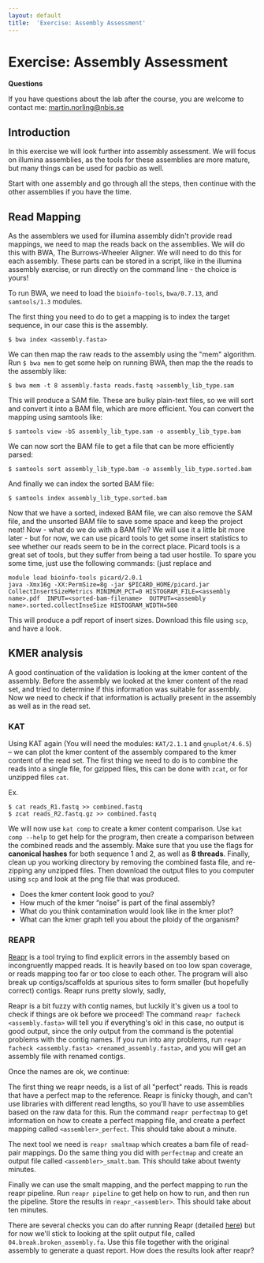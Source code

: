 ```yaml
---
layout: default
title:  'Exercise: Assembly Assessment'
---
```


# Exercise: Assembly Assessment

**Questions**

If you have questions about the lab after the course, you are welcome to contact me: martin.norling@nbis.se

## Introduction

In this exercise we will look further into assembly assessment. We will focus on illumina assemblies, as the tools for these assemblies are more mature, but many things can be used for pacbio as well.

Start with one assembly and go through all the steps, then continue with the other assemblies if you have the time.

## Read Mapping

As the  assemblers we used for illumina assembly didn't provide read mappings, we need to map the reads back on the assemblies. We will do this with BWA, The Burrows-Wheeler Aligner. We will need to do this for each assembly. These parts can be stored in a script, like in the illumina assembly exercise, or run directly on the command line - the choice is yours!

To run BWA, we need to load the `bioinfo-tools`, `bwa/0.7.13`, and `samtools/1.3` modules.

The first thing you need to do to get a mapping is to index the target sequence, in our case this is the assembly.

```
$ bwa index <assembly.fasta>
```

We can then map the raw reads to the assembly using the "mem" algorithm. Run `$ bwa mem` to get some help on running BWA, then map the the reads to the assembly like:

```
$ bwa mem -t 8 assembly.fasta reads.fastq >assembly_lib_type.sam
```

This will produce a SAM file. These are bulky plain-text files, so we will sort and convert it into a BAM file, which are more efficient. You can convert the mapping using samtools like:

```
$ samtools view -bS assembly_lib_type.sam -o assembly_lib_type.bam
```

We can now sort the BAM file to get a file that can be more efficiently parsed:

```
$ samtools sort assembly_lib_type.bam -o assembly_lib_type.sorted.bam
```

And finally we can index the sorted BAM file:

```
$ samtools index assembly_lib_type.sorted.bam
```

Now that we have a sorted, indexed BAM file, we can also remove the SAM file, and the unsorted BAM file to save some space and keep the project neat! Now - what do we do with a BAM file? We will use it a little bit more later - but for now, we can use picard tools to get some insert statistics to see whether our reads seem to be in the correct place. Picard tools is a great set of tools, but they suffer from being a tad user hostile. To spare you some time, just use the following commands: (just replace <assembly name> and <sorted-bam-filename>

```
module load bioinfo-tools picard/2.0.1
java -Xmx16g -XX:PermSize=8g -jar $PICARD_HOME/picard.jar CollectInsertSizeMetrics MINIMUM_PCT=0 HISTOGRAM_FILE=<assembly name>.pdf  INPUT=<sorted-bam-filename>  OUTPUT=<assembly name>.sorted.collectInseSize HISTOGRAM_WIDTH=500
```

This will produce a pdf report of insert sizes. Download this file using `scp`, and have a look.

## KMER analysis

A good continuation of the validation is looking at the kmer content of the assembly. Before the assembly we looked at the kmer content of the read set, and tried to determine if this information was suitable for assembly. Now we need to check if that information is actually present in the assembly as well as in the read set.

### KAT

Using KAT again (You will need the modules: `KAT/2.1.1` and `gnuplot/4.6.5`) – we can plot the kmer content of the assembly compared to the kmer content of the read set. The first thing we need to do is to combine the reads into a single file, for gzipped files, this can be done with `zcat`, or for unzipped files `cat`.
 
Ex.
```
$ cat reads_R1.fastq >> combined.fastq
$ zcat reads_R2.fastq.gz >> combined.fastq
```

We will now use `kat comp` to create a kmer content comparison.
Use `kat comp --help` to get help for the program, then create a comparison between the combined reads and the assembly. Make sure that you use the flags for **canonical hashes** for both sequence 1 and 2, as well as **8 threads**.
Finally, clean up you working directory by removing the combined fasta file, and re-zipping any unzipped files. Then download the output files to you computer using `scp` and look at the png file that was produced.

 - Does the kmer content look good to you?
 - How much of the kmer “noise” is part of the final assembly?
 - What do you think contamination would look like in the kmer plot?
 - What can the kmer graph tell you about the ploidy of the organism?
 
 ### REAPR

[Reapr](http://www.sanger.ac.uk/science/tools/reapr) is a tool trying to find explicit errors in the assembly based on incongruently mapped reads. It is heavily based on too low span coverage, or reads mapping too far or too close to each other. The program will also break up contigs/scaffolds at spurious sites to form smaller (but hopefully correct) contigs. Reapr runs pretty slowly, sadly, 

Reapr is a bit fuzzy with contig names, but luckily it's given us a tool to check if things are ok before we proceed!
The command `reapr facheck <assembly.fasta>` will tell you if everything's ok! in this case, no output is good output, since the only output from the command is the potential problems with the contig names.
If you run into any problems, run `reapr facheck <assembly.fasta> <renamed_assembly.fasta>`, and you will get an assembly file with renamed contigs.

Once the names are ok, we continue:

The first thing we reapr needs, is a list of all "perfect" reads. This is reads that have a perfect map to the reference. Reapr is finicky though, and can't use libraries with different read lengths, so you'll have to use assemblies based on the raw data for this. Run the command `reapr perfectmap` to get information on how to create a perfect mapping file, and create a perfect mapping called `<assembler>_perfect`. This should take about a minute.

The next tool we need is `reapr smaltmap` which creates a bam file of read-pair mappings. Do the same thing you did with `perfectmap` and create an output file called `<assembler>_smalt.bam`. This should take about twenty minutes.

Finally we can use the smalt mapping, and the perfect mapping to run the reapr pipeline. Run `reapr pipeline` to get help on how to run, and then run the pipeline. Store the results in `reapr_<assembler>`.  This should take about ten minutes.

There are several checks you can do after running Reapr (detailed [here](ftp://ftp.sanger.ac.uk/pub/resources/software/reapr/Reapr_1.0.18.manual.pdf)) but for now we'll stick to looking at the split output file, called `04.break.broken_assembly.fa`. Use this file together with the original assembly to generate a quast report. How does the results look after reapr?

